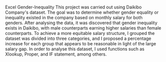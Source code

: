 Excel Gender-Inequality
This project was carried out using Daikibo Company's dataset.  The goal was to determine whether gender equality or inequality existed in the company based on monthly salary for both genders.  After analysing the data, it was discovered that gender inequality exists in Daikibo, with male counterparts earning higher salaries than female counterparts.  To achieve a more equitable salary structure, I grouped the dataset was divided into three categories, and I proposed a percentage increase for each group that appears to be reasonable in light of the large salary gap.  In order to analyse this dataset, I used functions such as Xlookup, Proper, and IF statement, among others.
